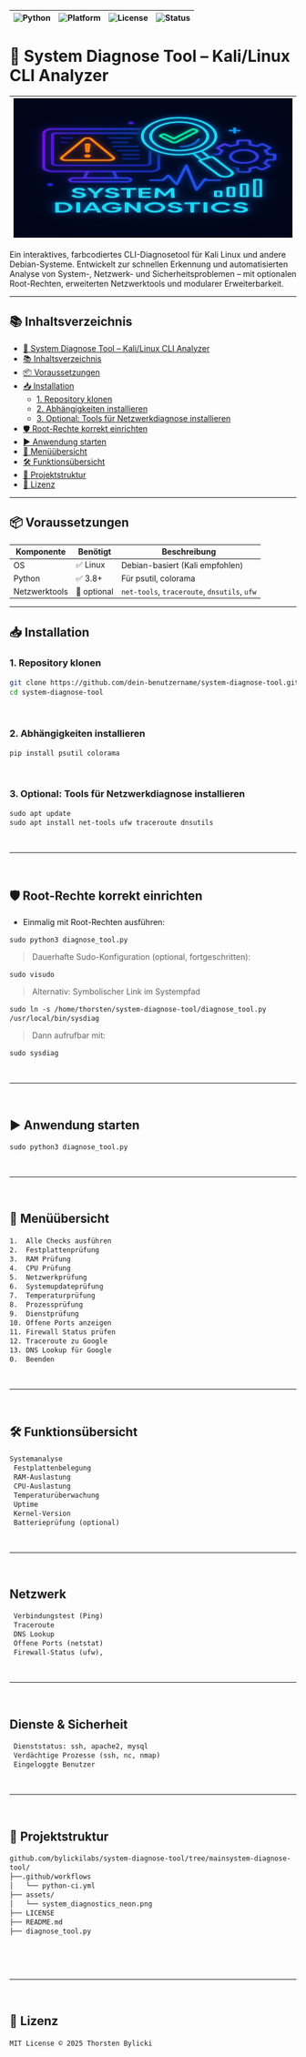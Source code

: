 |![Python](https://img.shields.io/badge/python-3.8%2B-blue?style=flat-square)|![Platform](https://img.shields.io/badge/platform-Kali%20Linux%20%7C%20Debian-lightgrey?style=flat-square)|![License](https://img.shields.io/badge/license-MIT-green?style=flat-square)|![Status](https://img.shields.io/badge/status-stable-brightgreen?style=flat-square)|
|---|---|---|---|

# 🧠 System Diagnose Tool – Kali/Linux CLI Analyzer

|![System Diagnostics](./assets/system_diagnostics_neon.png)|
|---|

Ein interaktives, farbcodiertes CLI-Diagnosetool für Kali Linux und andere Debian-Systeme. Entwickelt zur schnellen Erkennung und automatisierten Analyse von System-, Netzwerk- und Sicherheitsproblemen – mit optionalen Root-Rechten, erweiterten Netzwerktools und modularer Erweiterbarkeit.

---

## 📚 Inhaltsverzeichnis

- [🧠 System Diagnose Tool – Kali/Linux CLI Analyzer](#-system-diagnose-tool--kalilinux-cli-analyzer)
- [📚 Inhaltsverzeichnis](#-inhaltsverzeichnis)
- [📦 Voraussetzungen](#-voraussetzungen)
- [📥 Installation](#-installation)
  - [1. Repository klonen](#1-repository-klonen)
  - [2. Abhängigkeiten installieren](#2-abhängigkeiten-installieren)
  - [3. Optional: Tools für Netzwerkdiagnose installieren](#3-optional-tools-für-netzwerkdiagnose-installieren)
- [🛡️ Root-Rechte korrekt einrichten](#️-root-rechte-korrekt-einrichten)
- [▶️ Anwendung starten](#️-anwendung-starten)
- [🧩 Menüübersicht](#-menüübersicht)
- [🛠 Funktionsübersicht](#-funktionsübersicht)
- [📁 Projektstruktur](#-projektstruktur)
- [📝 Lizenz](#-lizenz)

---

## 📦 Voraussetzungen

| Komponente     | Benötigt     | Beschreibung                        |
|----------------|--------------|-------------------------------------|
| OS             | ✅ Linux      | Debian-basiert (Kali empfohlen)     |
| Python         | ✅ 3.8+       | Für psutil, colorama                |
| Netzwerktools  | 🔸 optional   | `net-tools`, `traceroute`, `dnsutils`, `ufw` |

---

## 📥 Installation

### 1. Repository klonen

```bash
git clone https://github.com/dein-benutzername/system-diagnose-tool.git
cd system-diagnose-tool
```

<br>

### 2. Abhängigkeiten installieren

```yarn
pip install psutil colorama
```

<br>

### 3. Optional: Tools für Netzwerkdiagnose installieren

```yarn
sudo apt update
sudo apt install net-tools ufw traceroute dnsutils
```

<br>

---

<br>

## 🛡️ Root-Rechte korrekt einrichten
- Einmalig mit Root-Rechten ausführen:

```yarn
sudo python3 diagnose_tool.py
```

> Dauerhafte Sudo-Konfiguration (optional, fortgeschritten):

```yarn
sudo visudo
```

> Alternativ: Symbolischer Link im Systempfad

```yarn
sudo ln -s /home/thorsten/system-diagnose-tool/diagnose_tool.py /usr/local/bin/sysdiag
```

> Dann aufrufbar mit:

```yarn
sudo sysdiag
```

<br>

---

<br>

## ▶️ Anwendung starten

```yarn
sudo python3 diagnose_tool.py
```

<br>

---

<br>

## 🧩 Menüübersicht

```yarn
1.  Alle Checks ausführen
2.  Festplattenprüfung
3.  RAM Prüfung
4.  CPU Prüfung
5.  Netzwerkprüfung
6.  Systemupdateprüfung
7.  Temperaturprüfung
8.  Prozessprüfung
9.  Dienstprüfung
10. Offene Ports anzeigen
11. Firewall Status prüfen
12. Traceroute zu Google
13. DNS Lookup für Google
0.  Beenden
```

<br>

---

<br>

## 🛠 Funktionsübersicht

```yarn
Systemanalyse
 Festplattenbelegung
 RAM-Auslastung
 CPU-Auslastung
 Temperaturüberwachung
 Uptime
 Kernel-Version
 Batterieprüfung (optional)
```

<br>

---

<br>

## Netzwerk

```yarn
 Verbindungstest (Ping)
 Traceroute
 DNS Lookup
 Offene Ports (netstat)
 Firewall-Status (ufw),
```

<br>

---

<br>

## Dienste & Sicherheit

```yarn
 Dienststatus: ssh, apache2, mysql
 Verdächtige Prozesse (ssh, nc, nmap)
 Eingeloggte Benutzer
```

<br>

---

<br>

## 📁 Projektstruktur

```yarn
github.com/bylickilabs/system-diagnose-tool/tree/mainsystem-diagnose-tool/
├──.github/workflows
│   └── python-ci.yml
├── assets/
│   └── system_diagnostics_neon.png
├── LICENSE
├── README.md
├── diagnose_tool.py



```

<br>

---

<br>

## 📝 Lizenz

```YARN
MIT License © 2025 Thorsten Bylicki
```
